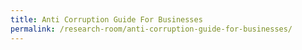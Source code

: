 ```yaml
---
title: Anti Corruption Guide For Businesses
permalink: /research-room/anti-corruption-guide-for-businesses/
---
```

